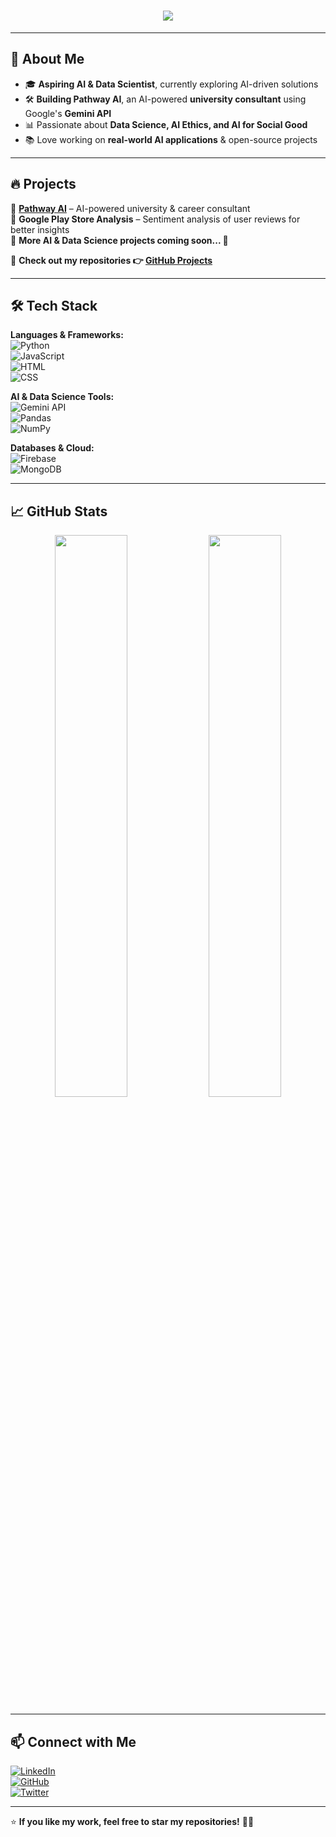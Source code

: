 <h1 align="center">
  <img src="https://readme-typing-svg.herokuapp.com?font=Fira+Code&duration=2500&pause=500&color=F7A41D&center=true&vCenter=true&width=600&lines=Hi,+I'm+Shariq+Nauman!+🚀;AI+%26+Data+Science+Enthusiast;Building+Pathway+AI+with+Gemini+API;Future+AI+Innovator">
</h1>


---

## 🌟 About Me  

- 🎓 **Aspiring AI & Data Scientist**, currently exploring AI-driven solutions  
- 🛠️ **Building Pathway AI**, an AI-powered **university consultant** using Google's **Gemini API**  
- 📊 Passionate about **Data Science, AI Ethics, and AI for Social Good**  
- 📚 Love working on **real-world AI applications** & open-source projects  

---

## 🔥 Projects  

🔹 **[Pathway AI](https://preview--study-companion-gemini.lovable.app/)** – AI-powered university & career consultant  
🔹 **Google Play Store Analysis** – Sentiment analysis of user reviews for better insights  
🔹 **More AI & Data Science projects coming soon... 🚀**  

📌 **Check out my repositories 👉 [GitHub Projects](https://github.com/YOUR-GITHUB-USERNAME?tab=repositories)**  

---

## 🛠 Tech Stack  

**Languages & Frameworks:**  
![Python](https://img.shields.io/badge/Python-3776AB?style=for-the-badge&logo=python&logoColor=white)  
![JavaScript](https://img.shields.io/badge/JavaScript-F7DF1E?style=for-the-badge&logo=javascript&logoColor=black)  
![HTML](https://img.shields.io/badge/HTML-E34F26?style=for-the-badge&logo=html5&logoColor=white)  
![CSS](https://img.shields.io/badge/CSS-1572B6?style=for-the-badge&logo=css3&logoColor=white)  

**AI & Data Science Tools:**  
![Gemini API](https://img.shields.io/badge/Gemini%20API-4285F4?style=for-the-badge&logo=google&logoColor=white)  
![Pandas](https://img.shields.io/badge/Pandas-150458?style=for-the-badge&logo=pandas&logoColor=white)  
![NumPy](https://img.shields.io/badge/NumPy-013243?style=for-the-badge&logo=numpy&logoColor=white)  

**Databases & Cloud:**  
![Firebase](https://img.shields.io/badge/Firebase-FFCA28?style=for-the-badge&logo=firebase&logoColor=black)  
![MongoDB](https://img.shields.io/badge/MongoDB-47A248?style=for-the-badge&logo=mongodb&logoColor=white)  

---

## 📈 GitHub Stats  

<p align="center">
  <img width="48%" src="https://github-readme-stats.vercel.app/api?username=ShariqNauman&show_icons=true&theme=tokyonight" />
  <img width="48%" src="https://github-readme-streak-stats.herokuapp.com/?user=ShariqNauman&theme=tokyonight" />
</p> 

---

## 📫 Connect with Me  

[![LinkedIn](https://img.shields.io/badge/LinkedIn-0A66C2?style=for-the-badge&logo=linkedin&logoColor=white)](https://www.linkedin.com/in/YOUR-LINKEDIN)  
[![GitHub](https://img.shields.io/badge/GitHub-181717?style=for-the-badge&logo=github&logoColor=white)](https://github.com/YOUR-GITHUB-USERNAME)  
[![Twitter](https://img.shields.io/badge/Twitter-1DA1F2?style=for-the-badge&logo=twitter&logoColor=white)](https://twitter.com/YOUR-TWITTER)  

---

⭐ **If you like my work, feel free to star my repositories!** 🚀✨  
